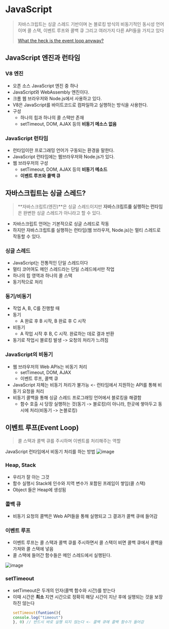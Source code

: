 # JavaScript

> 자바스크립트는 싱글 스레드 기반이며 논 블로킹 방식의 비동기적인 동시성 언어이며 콜 스택, 이벤트 루프와 콜백 큐 그리고 여러가지 다른 API들을 가지고 있다
>
> [What the heck is the event loop anyway?](https://www.youtube.com/watch?v=8aGhZQkoFbQ)

## JavaScript 엔진과 런타임

### V8 엔진

- 오픈 소스 JavaScript 엔진 중 하나
- JavaScript와 WebAssembly 엔진이다.
- 크롬 웹 브라우저와 Node.js에서 사용하고 있다.
- V8은 JavaScript를 바이트코드로 컴파일하고 실행하는 방식을 사용한다.
- 구성
  - 하나의 힙과 하나의 콜 스택만 존재
  - setTimeout, DOM, AJAX 등의 **비동기 메소스 없음**

### JavaScript 런타임

- 런타임이란 프로그래밍 언어가 구동되는 환경을 말한다.
- JavaScript 런타임에는 웹브라우저와 Node.js가 있다.
- 웹 브라우저의 구성
  - setTimeout, DOM, AJAX 등의 **비동기 메소드**
  - **이벤트 루프와 콜백 큐**

## 자바스크립트는 싱글 스레드?

> **자바스크립트(엔진)**은 싱글 스레드이지만 **자바스크립트를 실행하는 런타임**은 완변한 싱글 스레드가 아니라고 할 수 있다.

- 자바스크립트 언어는 기본적으로 싱글 스레드로 작동
- 하지만 자바스크립트를 실행하는 런타임(웹 브라우저, Node.js)는 멀티 스레드로 작동할 수 있다.

### 싱글 스레드

- JavaScript는 전통적인 단일 스레드이다
- 멀티 코어여도 메인 스레드라는 단일 스레드에서만 작업
- 하나의 힙 영역과 하나의 콜 스택
- 동기적으로 처리

### 동기/비동기

- 작업 A, B, C를 진행할 때
- 동기
  - A 완료 후 B 시작, B 완료 후 C 시작
- 비동기
  - A 작업 시작 후 B, C 시작. 완료하는 데로 결과 반환
- 동기로 작업시 블로킹 발생 -> 요청의 처리가 느려짐

### JavaScript의 비동기

- 웹 브라우저의 Web APIs는 비동기 처리
  - setTimeout, DOM, AJAX
  - 이벤트 루프, 콜백 큐
- JavaScript 자체는 비동기 처리가 불가능 <- 런타임에서 지원하는 API를 통해 비동기 요청을 처리
- 비동기 콜백을 통해 싱글 스레드 프로그래밍 언어에서 블로킹을 해결함
  - 함수 호출 시 당장 실행하는 것(동기 -> 블로킹)이 아니라, 한곳에 쌓아두고 동시에 처리(비동기 -> 논블로킹)

## 이벤트 루프(Event Loop)

> 콜 스택과 콜백 큐를 주시하며 이벤트를 처리해주는 역할

JavaScript 런타임에서 비동기 처리를 하는 방법
![image](https://github.com/Fun-Fun-Study/CS-Study/assets/37894963/99080d4c-7bc2-4fc4-811c-3de5422d057b)

### Heap, Stack

- 우리가 잘 아는 그것
- 함수 실행시 Stack에 인수와 지역 변수가 포함된 프레임이 쌓임(콜 스택)
- Object 들은 Heap에 생성됨

### 콜백 큐

- 비동기 요청의 콜백은 Web API들을 통해 실행되고 그 결과가 콜백 큐에 들어감

### 이벤트 루프

- 이벤트 루프는 콜 스택과 콜백 큐를 주시하면서 콜 스택이 비면 콜백 큐에서 콜백을 가져와 콜 스택에 넣음
- 콜 스택에 들어간 함수들은 메인 스레드에서 실행된다.

![image](https://github.com/Fun-Fun-Study/CS-Study/assets/37894963/dfe33003-ab3d-452d-ae4f-e81c247e4bb2)

### setTimeout

- setTimeout은 두개의 인자(콜백 함수와 시간)를 받는다
- 이때 시간은 **최소** 지연 시간으로 정확히 해당 시간이 지난 후에 실행되는 것을 보장하진 않는다
  ```javascript
  setTimeout(funtion(){
  console.log("timeout")
  }, 0) // 반드시 바로 실행 되지 않는다 <- 콜백 큐에 콜백 함수가 들어감
  ```
